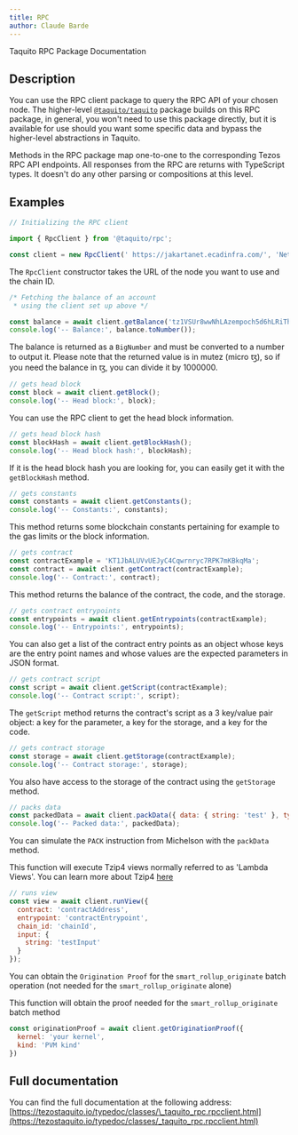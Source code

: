 ```yaml
---
title: RPC
author: Claude Barde
---
```


Taquito RPC Package Documentation

## Description

You can use the RPC client package to query the RPC API of your chosen node. The higher-level [`@taquito/taquito`](https://tezostaquito.io/typedoc/modules/_taquito_rpc.html) package builds on this RPC package, in general, you won't need to use this package directly, but it is available for use should you want some specific data and bypass the higher-level abstractions in Taquito.

Methods in the RPC package map one-to-one to the corresponding Tezos RPC API endpoints. All responses from the RPC are returns with TypeScript types. It doesn't do any other parsing or compositions at this level.

## Examples

```js
// Initializing the RPC client

import { RpcClient } from '@taquito/rpc';

const client = new RpcClient(' https://jakartanet.ecadinfra.com/', 'NetXLH1uAxK7CCh');
```

The `RpcClient` constructor takes the URL of the node you want to use and the chain ID.

```js
/* Fetching the balance of an account
 * using the client set up above */

const balance = await client.getBalance('tz1VSUr8wwNhLAzempoch5d6hLRiTh8Cjcjb');
console.log('-- Balance:', balance.toNumber());
```

The balance is returned as a `BigNumber` and must be converted to a number to output it. Please note that the returned value is in mutez (micro ꜩ), so if you need the balance in ꜩ, you can divide it by 1000000.

```js
// gets head block
const block = await client.getBlock();
console.log('-- Head block:', block);
```

You can use the RPC client to get the head block information.

```js
// gets head block hash
const blockHash = await client.getBlockHash();
console.log('-- Head block hash:', blockHash);
```

If it is the head block hash you are looking for, you can easily get it with the `getBlockHash` method.

```js
// gets constants
const constants = await client.getConstants();
console.log('-- Constants:', constants);
```

This method returns some blockchain constants pertaining for example to the gas limits or the block information.

```js
// gets contract
const contractExample = 'KT1JbALUVvUEJyC4Cqwrnryc7RPK7mKBkqMa';
const contract = await client.getContract(contractExample);
console.log('-- Contract:', contract);
```

This method returns the balance of the contract, the code, and the storage.

```js
// gets contract entrypoints
const entrypoints = await client.getEntrypoints(contractExample);
console.log('-- Entrypoints:', entrypoints);
```

You can also get a list of the contract entry points as an object whose keys are the entry point names and whose values are the expected parameters in JSON format.

```js
// gets contract script
const script = await client.getScript(contractExample);
console.log('-- Contract script:', script);
```

The `getScript` method returns the contract's script as a 3 key/value pair object: a key for the parameter, a key for the storage, and a key for the code.

```js
// gets contract storage
const storage = await client.getStorage(contractExample);
console.log('-- Contract storage:', storage);
```

You also have access to the storage of the contract using the `getStorage` method.

```js
// packs data
const packedData = await client.packData({ data: { string: 'test' }, type: { prim: 'string' } });
console.log('-- Packed data:', packedData);
```

You can simulate the `PACK` instruction from Michelson with the `packData` method.   

This function will execute Tzip4 views normally referred to as 'Lambda Views'. You can learn more about Tzip4 [here](https://gitlab.com/tezos/tzip/-/blob/master/proposals/tzip-4/tzip-4.md#view-entrypoints)
```js
// runs view
const view = await client.runView({
  contract: 'contractAddress',
  entrypoint: 'contractEntrypoint',
  chain_id: 'chainId',
  input: {
    string: 'testInput'
  }
});
```

You can obtain the `Origination Proof` for the `smart_rollup_originate` batch operation (not needed for the `smart_rollup_originate` alone)

This function will obtain the proof needed for the `smart_rollup_originate` batch method
```js
const originationProof = await client.getOriginationProof({
  kernel: 'your kernel',
  kind: 'PVM kind'
})
```


## Full documentation

You can find the full documentation at the following address: [https://tezostaquito.io/typedoc/classes/\_taquito_rpc.rpcclient.html](https://tezostaquito.io/typedoc/classes/_taquito_rpc.rpcclient.html)
